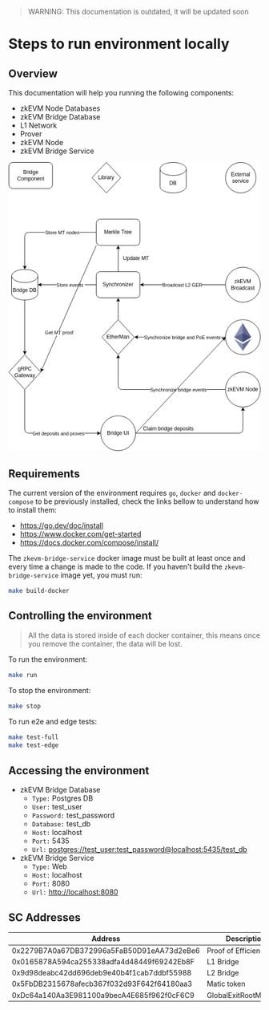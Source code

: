 > WARNING: This documentation is outdated, it will be updated soon

# Steps to run environment locally

## Overview

This documentation will help you running the following components:

- zkEVM Node Databases
- zkEVM Bridge Database
- L1 Network
- Prover
- zkEVM Node
- zkEVM Bridge Service

<p align="center">
  <img src="./architecture.drawio.png"/>
</p>

## Requirements

The current version of the environment requires `go`, `docker` and `docker-compose` to be previously installed, check the links bellow to understand how to install them:

- <https://go.dev/doc/install>
- <https://www.docker.com/get-started>
- <https://docs.docker.com/compose/install/>

The `zkevm-bridge-service` docker image must be built at least once and every time a change is made to the code.
If you haven't build the `zkevm-bridge-service` image yet, you must run:

```bash
make build-docker
```

## Controlling the environment

> All the data is stored inside of each docker container, this means once you remove the container, the data will be lost.

To run the environment:

```bash
make run
```

To stop the environment:

```bash
make stop
```

To run e2e and edge tests:

```bash
make test-full
make test-edge
```

## Accessing the environment

- zkEVM Bridge Database 
  - `Type:` Postgres DB
  - `User:` test_user
  - `Password:` test_password
  - `Database:` test_db
  - `Host:` localhost
  - `Port:` 5435
  - `Url:` <postgres://test_user:test_password@localhost:5435/test_db>
- zkEVM Bridge Service
  - `Type:` Web
  - `Host:` localhost
  - `Port:` 8080
  - `Url:` <http://localhost:8080>

## SC Addresses

| Address | Description |
|---|---|
| 0x2279B7A0a67DB372996a5FaB50D91eAA73d2eBe6 | Proof of Efficiency |
| 0x0165878A594ca255338adfa4d48449f69242Eb8F | L1 Bridge |
| 0x9d98deabc42dd696deb9e40b4f1cab7ddbf55988 | L2 Bridge |
| 0x5FbDB2315678afecb367f032d93F642f64180aa3 | Matic token |
| 0xDc64a140Aa3E981100a9becA4E685f962f0cF6C9 | GlobalExitRootManager |
